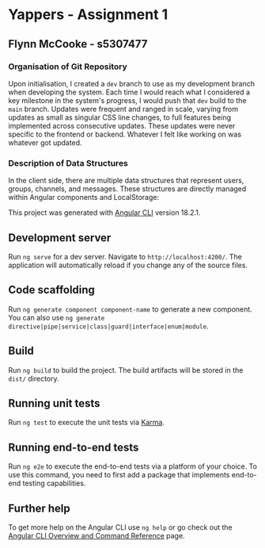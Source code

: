 # Yappers - Assignment 1

## Flynn McCooke - s5307477

### Organisation of Git Repository
Upon initialisation, I created a `dev` branch to use as my development branch when developing the system. Each time I would reach what I considered a key milestone in the system's progress, I would push that `dev` build to the `main` branch.
Updates were frequent and ranged in scale, varying from updates as small as singular CSS line changes, to full features being implemented across consecutive updates.
These updates were never specific to the frontend or backend. Whatever I felt like working on was whatever got updated.

### Description of Data Structures
In the client side, there are multiple data structures that represent users, groups, channels, and messages. These structures are directly managed within Angular components and LocalStorage:

This project was generated with [Angular CLI](https://github.com/angular/angular-cli) version 18.2.1.

## Development server

Run `ng serve` for a dev server. Navigate to `http://localhost:4200/`. The application will automatically reload if you change any of the source files.

## Code scaffolding

Run `ng generate component component-name` to generate a new component. You can also use `ng generate directive|pipe|service|class|guard|interface|enum|module`.

## Build

Run `ng build` to build the project. The build artifacts will be stored in the `dist/` directory.

## Running unit tests

Run `ng test` to execute the unit tests via [Karma](https://karma-runner.github.io).

## Running end-to-end tests

Run `ng e2e` to execute the end-to-end tests via a platform of your choice. To use this command, you need to first add a package that implements end-to-end testing capabilities.

## Further help

To get more help on the Angular CLI use `ng help` or go check out the [Angular CLI Overview and Command Reference](https://angular.dev/tools/cli) page.
